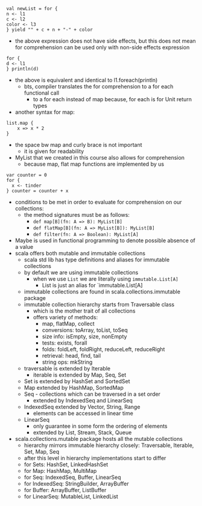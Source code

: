 ```
val newList = for {
n <- l1
c <- l2
color <- l3
} yield "" + c + n + "-" + color
```
- the above expression does not have side effects, but this does not mean for comprehension can be used only with non-side effects expression
```
for {
d <- l1
} println(d)
```
- the above is equivalent and identical to l1.foreach(println)
	- bts, compiler translates the for comprehension to a for each functional call
		- to a for each instead of map because, for each is for Unit return types
- another syntax for map:
```
list.map {
	x => x * 2
}
```
- the space bw map and curly brace is not important
	- it is given for readability
- MyList that we created in this course also allows for comprehension
	- because map, flat map functions are implemented by us
```
var counter = 0  
for {  
  x <- tinder  
} counter = counter + x
```
- conditions to be met in order to evaluate for comprehension on our collections:
	- the method signatures must be as follows:
		- `def map[B](fn: A => B): MyList[B]`
		- `def flatMap[B](fn: A => MyList[B]): MyList[B]`
		- `def filter(fn: A => Boolean): MyList[A]`
- Maybe is used in functional programming to denote possible absence of a value
- scala offers both mutable and immutable collections
	- scala std lib has type definitions and aliases for immutable collections
	- by default we are using immutable collections
		- when we use `List` we are literally using `immutable.List[A]`
			- List is just an alias for `immutable.List[A]
	- immutable collections are found in scala.collections.immutable package
	- immutable collection hierarchy starts from Traversable class
		- which is the mother trait of all collections
		- offers variety of methods:
			- map, flatMap, collect
			- conversions: toArray, toList, toSeq
			- size info: isEmpty, size, nonEmpty
			- tests: exists, forall
			- folds: foldLeft, foldRight, reduceLeft, reduceRight
			- retrieval: head, find, tail
			- string ops: mkString
	- traversable is extended by Iterable
		- iterable is extended by Map,  Seq, Set
	- Set is extended by HashSet and SortedSet
	- Map extended by HashMap, SortedMap
	- Seq - collections which can be traversed in a set order
		- extended by IndexedSeq and LinearSeq
	- IndexedSeq extended by Vector, String, Range
		- elements can be accessed in linear time
	- LinearSeq
		- only guarantee in some form the ordering of elements
		- extended by List, Stream, Stack, Queue
- scala.collections.mutable package hosts all the mutable collections
	- hierarchy mirrors immutable hierarchy closely: Traversable, Iterable, Set, Map, Seq
	- after this level in hierarchy implementations start to differ
	- for Sets: HashSet, LinkedHashSet
	- for Map: HashMap, MultiMap
	- for Seq: IndexedSeq, Buffer, LinearSeq
	- for IndexedSeq: StringBuilder, ArrayBuffer
	- for Buffer: ArrayBuffer, ListBuffer
	- for LinearSeq: MutableList, LinkedList